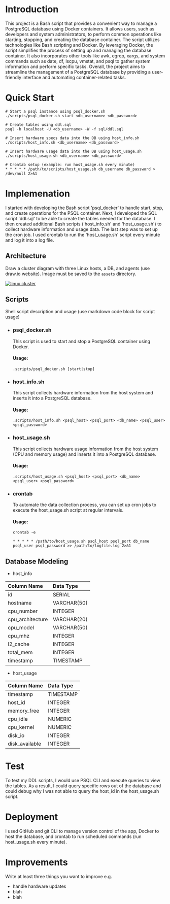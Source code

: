 # Introduction
This project is a Bash script that provides a convenient way to manage a PostgreSQL database using Docker containers. It allows users, such as developers and system administrators, to perform common operations like starting, stopping, and creating the database container. The script utilizes technologies like Bash scripting and Docker. By leveraging Docker, the script simplifies the process of setting up and managing the database container. It also incorporates other tools like awk, egrep, xargs, and system commands such as date, df, lscpu, vmstat, and psql to gather system information and perform specific tasks. Overall, the project aims to streamline the management of a PostgreSQL database by providing a user-friendly interface and automating container-related tasks.

# Quick Start
```
# Start a psql instance using psql_docker.sh
./scripts/psql_docker.sh start <db_username> <db_password>

# Create tables using ddl.sql
psql -h localhost -U <db_username> -W -f sql/ddl.sql

# Insert hardware specs data into the DB using host_info.sh
./scripts/host_info.sh <db_username> <db_password>

# Insert hardware usage data into the DB using host_usage.sh
./scripts/host_usage.sh <db_username> <db_password>

# Crontab setup (example: run host_usage.sh every minute)
* * * * * /path/to/scripts/host_usage.sh db_username db_password > /dev/null 2>&1
```

# Implemenation
I started with developing the Bash script 'psql_docker' to handle start, stop, and create operations for the PSQL container. Next, I developed the SQL script 'ddl.sql' to be able to create the tables needed for the database. I then created additional Bash scripts ('host_info.sh' and 'host_usage.sh') to collect hardware information and usage data. The last step was to set up the cron job. I used crontab to run the 'host_usage.sh' script every minute and log it into a log file.
## Architecture
Draw a cluster diagram with three Linux hosts, a DB, and agents (use draw.io website). Image must be saved to the `assets` directory.


[![linux cluster](/assets/clusterDiagram.png)](https://github.com/Jarvis-Consulting-Group/jarvis_data_eng-PhillipPichette/blob/0aeca6c4300bca9aea364ce60212938cee5ad2b4/linux_sql/assets/clusterDiagram.png)

## Scripts
Shell script description and usage (use markdown code block for script usage)
- ### psql_docker.sh
  This script is used to start and stop a PostgreSQL container using Docker.
  #### Usage:
  ```.scripts/psql_docker.sh [start|stop]```
- ### host_info.sh
  This script collects hardware information from the host system and inserts it into a PostgreSQL database.
  #### Usage:
  ```.scripts/host_info.sh <psql_host> <psql_port> <db_name> <psql_user> <psql_password>```
- ### host_usage.sh
  This script collects hardware usage information from the host system (CPU and memory usage) and inserts it into a PostgreSQL database.
  #### Usage:
  ```.scripts/host_usage.sh <psql_host> <psql_port> <db_name> <psql_user> <psql_password>```
- ### crontab
  To automate the data collection process, you can set up cron jobs to execute the host_usage.sh script at regular intervals.
  #### Usage:
  ```
  crontab -e

  * * * * * /path/to/host_usage.sh psql_host psql_port db_name psql_user psql_password >> /path/to/logfile.log 2>&1
  ```




## Database Modeling
- host_info

| Column Name      	| Data Type   	|
|:-----------------  |:--------------	|
| id               	| SERIAL      	|
| hostname         	| VARCHAR(50) 	|
| cpu_number       	| INTEGER     	|
| cpu_architecture 	| VARCHAR(20) 	|
| cpu_model        	| VARCHAR(50) 	|
| cpu_mhz          	| INTEGER     	|
| l2_cache         	| INTEGER     	|
| total_mem        	| INTEGER     	|
| timestamp        	| TIMESTAMP   	|

- host_usage

| Column Name      	| Data Type   	|
|:-----------------  |:-------------	|
| timestamp       	| TIMESTAMP   	|
| host_id         	| INTEGER   	  |
| memory_free     	| INTEGER     	|
| cpu_idle        	| NUMERIC   	  |
| cpu_kernel      	| NUMERIC   	  |
| disk_io         	| INTEGER     	|
| disk_available  	| INTEGER     	|

# Test
To test my DDL scripts, I would use PSQL CLI and execute queries to view the tables. As a result, I could query specific rows out of the database and could debug why I was not able to query the host_id in the host_usage.sh script.

# Deployment
I used GitHub and git CLI to manage version control of the app, Docker to host the database, and crontab to run scheduled commands (run host_usage.sh every minute).

# Improvements
Write at least three things you want to improve 
e.g. 
- handle hardware updates 
- blah
- blah
